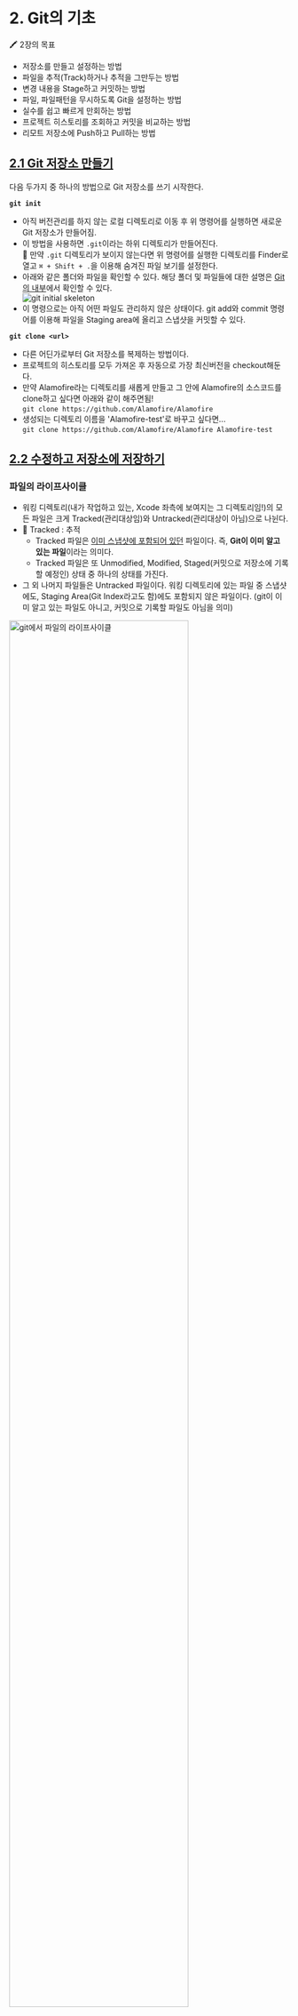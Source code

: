 # 2. Git의 기초

🖍 2장의 목표

- 저장소를 만들고 설정하는 방법
- 파일을 추적(Track)하거나 추적을 그만두는 방법
- 변경 내용을 Stage하고 커밋하는 방법
- 파일, 파일패턴을 무시하도록 Git을 설정하는 방법
- 실수를 쉽고 빠르게 만회하는 방법
- 프로젝트 히스토리를 조회하고 커밋을 비교하는 방법
- 리모트 저장소에 Push하고 Pull하는 방법


## [2.1 Git 저장소 만들기](https://git-scm.com/book/ko/v2/%EC%8B%9C%EC%9E%91%ED%95%98%EA%B8%B0-%EB%B2%84%EC%A0%84-%EA%B4%80%EB%A6%AC%EB%9E%80%3F)

다음 두가지 중 하나의 방법으로 Git 저장소를 쓰기 시작한다.

**`git init`** 
- 아직 버전관리를 하지 않는 로컬 디렉토리로 이동 후 위 명령어를 실행하면 새로운 Git 저장소가 만들어짐.
- 이 방법을 사용하면 `.git`이라는 하위 디렉토리가 만들어진다.   
🤭 만약 `.git` 디렉토리가 보이지 않는다면 위 명령어를 실행한 디렉토리를 Finder로 열고 `⌘ + Shift + .`을 이용해 숨겨진 파일 보기를 설정한다.
- 아래와 같은 폴더와 파일을 확인할 수 있다. 해당 폴더 및 파일들에 대한 설명은 [Git의 내부](https://git-scm.com/book/ko/v2/Git%EC%9D%98-%EB%82%B4%EB%B6%80-Plumbing-%EB%AA%85%EB%A0%B9%EA%B3%BC-Porcelain-%EB%AA%85%EB%A0%B9#ch10-git-internals)에서 확인할 수 있다.   
![git initial skeleton](./images/2-basic-skeleton.png)
- 이 명령으로는 아직 어떤 파일도 관리하지 않은 상태이다. git add와 commit 명령어를 이용해 파일을 Staging area에 올리고 스냅샷을 커밋할 수 있다.

**`git clone <url>`**
- 다른 어딘가로부터 Git 저장소를 복제하는 방법이다.
- 프로젝트의 히스토리를 모두 가져온 후 자동으로 가장 최신버전을 checkout해둔다.
- 만약 Alamofire라는 디렉토리를 새롭게 만들고 그 안에 Alamofire의 소스코드를 clone하고 싶다면 아래와 같이 해주면됨!   
`git clone https://github.com/Alamofire/Alamofire`
- 생성되는 디렉토리 이름을 'Alamofire-test'로 바꾸고 싶다면...   
`git clone https://github.com/Alamofire/Alamofire Alamofire-test`





## [2.2 수정하고 저장소에 저장하기](https://git-scm.com/book/ko/v2/Git%EC%9D%98-%EA%B8%B0%EC%B4%88-%EC%88%98%EC%A0%95%ED%95%98%EA%B3%A0-%EC%A0%80%EC%9E%A5%EC%86%8C%EC%97%90-%EC%A0%80%EC%9E%A5%ED%95%98%EA%B8%B0)
### 파일의 라이프사이클
- 워킹 디렉토리(내가 작업하고 있는, Xcode 좌측에 보여지는 그 디렉토리임!)의 모든 파일은 크게 Tracked(관리대상임)와 Untracked(관리대상이 아님)으로 나뉜다.
- 📒  Tracked : 추적   
    - Tracked 파일은 <u>이미 스냅샷에 포함되어 있던</u> 파일이다. 즉, **Git이 이미 알고 있는 파일**이라는 의미다.
    - Tracked 파일은 또 Unmodified, Modified, Staged(커밋으로 저장소에 기록할 예정인) 상태 중 하나의 상태를 가진다.
- 그 외 나머지 파일들은 Untracked 파일이다. 워킹 디렉토리에 있는 파일 중 스냅샷에도, Staging Area(Git Index라고도 함)에도 포함되지 않은 파일이다. (git이 이미 알고 있는 파일도 아니고, 커밋으로 기록할 파일도 아님을 의미)
<img src="https://git-scm.com/book/en/v2/images/lifecycle.png" width="80%" alt="git에서 파일의 라이프사이클">

### 파일의 상태 확인하기
- 파일의 상태를 확인하기 위해서 `git status` 명령어를 사용한다. 아래 그림과 같은 내용을 확인할 수 있다.   
여기서 "Changes to be committed"가 Staged 상태에 있는 것이고, Untracked에 있는 "README.md"는 방금 추가한 파일임.   
<img src="./images/2-basic-status.png" width="70%" alt="git status를 통해 확인한 파일의 상태">
- 파일 상태를 짤막하게 확인할 수도 있는데 이때는 -s 혹은 --short를 함께 붙여준다. `git status -s` 혹은 `git status --short`   
<img src="./images/2-basic-status-short.png" alt="git status를 짤막하게 확인하기">   
-`??`는 아직 추적하지 않는 파일 앞에 붙는다.   
-`A`는 새롭게 추가해서 staged 상태로 추가된 파일 앞에 붙는다.   
-`M`은 커밋된 파일 중 수정된 파일 앞에 붙는다. test.swift의 경우 수정 후 staged에 올라간 상태에서 다시 수정을 진행해서 두개가 붙은거임.

### 파일을 새로 추적하기
- Modified 상태의 파일을 Stage하기   
"test.swift"파일은 이미 git에 의해 추적되고 있는 파일이다. 해당 파일을 수정하고 `git status`를 통해 확인해보면 "Changes not staged for commit"에 파일이 나오는 것을 알 수 있다.   
*(직역하면, 변경사항이 commit을 위해 준비되지 않음! 정도임.)*
![tracked 상태인 파일을 수정하고 상태 확인하기](./images/2-basic-staged-modified.png)

- `git add`를 통해 수정한 파일을 Staged 상태로 만들 수 있다.   
`git add`는 파일을 새로 추적할 때, 수정한 파일을 Staged 상태로 만들때, Merge할 때 충돌난 상태의 파일을 Resolve 상태로 만들때도 사용한다.   
- `add`의 의미는 프로젝트에 파일을 추가한다기보다는 **다음 커밋에 파일을 추가한다**고 받아들이는게 좋다.

- `git add ./test.swift` 명령어를 통해 수정한 test.swift 파일을 staged 상태로 만들었다. 여기서 다시 한번 test.swift 파일을 수정하면 어떻게 될까?   
![staged이면서 unstaged 상태인 파일](./images/2-basic-staged-and-unstaged.png)
🤭 *Staged이면서 동시에 Unstaged하다 !*   
이 상태에서 commit을 하게 되면 현재 워킹 디렉토리에 수정된 최신 버전이 commit되는게 아니라 staged에 올라가있는 버전이 commit되게 된다.   
따라서 staged 이후 다시 수정됐다면 가장 최신 버전을 add해줘야 한다.


### 파일 무시하기
- 어떤 파일은 Git이 관리할 필요가 없다. 그런 파일을 무시하고 싶다면 `.gitignore`파일을 만들고 그 안에 무시할 파일의 패턴을 적으면 된다.
- 위 캡처 이미지들을 보면 `.DS_Store`가 Untracked 상태로 남아있는 걸 볼 수 있음. [이 파일은 Desktop Service Store의 약자로 macOS에서 아이콘 위치나 배경이미지 선택과 같은 폴더의 사용자 지정 속성을 저장하는 파일](https://iteastory.com/201)인데 이건 프로젝트와 직접적으로 연관 없기 때문에 굳이 git이 관리할 필요가 없다. 이런 파일들이 무시해도 되는 파일들임.
    ```Bash
    cd {git파일경로}
    vi .gitignore   # gitignore파일에 데이터 입력하고 새롭게 생성함.
    #---- 아래와 같이 입력 후 저장함.
    #.DS_Store
    git status      # 상태 확인해보면 더이상 DS_Store가 untracked에도 나오지 않는 것을 볼 수 있음.
    ```
- .gitignore 작성 규칙은 아래와 같다.
    - 아무것도 없는 라인, `#`으로 시작하는 라인은 무시한다.
    - 표준 Glob 패턴을 사용한다. 이는 프로젝트 전체에 적용된다.
    - 슬래시(`/`)로 **시작**하면 하위 디렉토리에 적용되지 않는다.
    - 디렉토리는 슬래시(`/`)를 끝에 사용하는 것으로 표현한다.
    - 느낌표(`!`)로 시작하는 패턴의 파일은 **무시하지 않는다.**

아래 내용은 다시 읽어봐야함~~   
*Resolve 상태?*    
*표준 Glob패턴? .gitignore작성 규칙 테스트해보기*   
*Glob 패턴은 정규표현식을 단순하게 만든 것으로 생각하면 되고 보통 쉘에서 많이 사용한다. 애스터리스크(*)는 문자가 하나도 없거나 하나 이상을 의미하고, [abc] 는 중괄호 안에 있는 문자 중 하나를 의미한다(그러니까 이 경우에는 a, b, c). 물음표(?)는 문자 하나를 말하고, [0-9] 처럼 중괄호 안의 캐릭터 사이에 하이픈(-)을 사용하면 그 캐릭터 사이에 있는 문자 하나를 말한다. 애스터리스크 2개를 사용하여 디렉토리 안의 디렉토리 까지 지정할 수 있다. a/**/z 패턴은 a/z, a/b/z, a/b/c/z 디렉토리에 사용할 수 있다.*

### Staged와 Unstaged 상태의 변경 내용을 보기
- 파일의 어떤 라인이 추가됐고 삭제됐는지를 보고 싶다면 `git diff`명령을 사용한다.
![git diff 결과](./images/2-basic-git-diff.png)
- **워킹 디렉토리에 있는 것(Unstaged 상태)과 Staging Area(Git Index)에 있는 것을 비교**한다. 그래서 수정하고 아직 stage하지 않은 것을 보여준다.
- 만약 Staging Area(Git Index)에 올린 파일의 변경 부분을 보고 싶다면 `git diff --staged` 혹은 `git diff --cached`옵션을 사용한다. **저장소에 커밋한 것과 Staging Area에 있는 것을 비교**한다.
![git diff --staged 결과](./images/2-basic-git-diff-staged.png)
*첫번째 이미지와 비교했을 때 index 및 수정된 내용이 다른 걸 볼 수 있다.*
- `git diff`명령은 수정 내용 전체를 보여주는게 아니라 Unstaged 상태인 것들만 보여준다!
- `git difftool --tool-help` 명령을 통해 diff 비교에 도움을 주는 툴을 볼 수 있다.

### 변경사항 커밋하기
- `git commit`을 통해 Staged 상태에 있는 파일들을 커밋한다. (단, Unstaged 상태의 파일은 커밋되지 않음)
- Staging area(Git Index)를 거치지 않고 다이렉트로 Tracked 상태의 파일을 커밋할 수 있는 방법으로는 `git commit -a`를 사용하는 것이다.(git이 자동으로 Staging area(Git Index)에 파일들을 넣어줌)    
🖐 필요하지 않은 파일도 commit될 수 있으므로 주의해서 사용해야 함.

### 파일 삭제하기
- **git에서 파일을 제거하려면** `git rm` 명령으로 <u>Tracked 상태의 파일을 삭제한 후(정확하게는 Staging Area(Git Index)에서 삭제하는 것) 커밋</u>해야 한다. 이 명령은 워킹 디렉토리에 있는 파일도 삭제하기 때문에 실제로 파일도 지워진다.
- git 명령을 사용하지 않고 단순히 워킹 디렉토리에서 파일을 삭제 후 `git status` 명령으로 상태를 확인하면 Git은 현재 "Changes not staged for commit" (즉, Unstaged 상태)라고 표시해준다.
    ```Bash
    vi test2.swift                # test2.swift 파일 생성
    git add .                     # 현재 디렉토리에서 발생한 변경사항을 staging에 올림
    git status        
    On branch master
    Changes to be committed:
    (use "git restore --staged <file>..." to unstage)
        modified:   test2.swift

    rm test2.swift                # test2.swift 파일 삭제
    git status
    On branch master
    Changes to be committed:        # 변경사항이 Staging area에 올라간 상태
    (use "git restore --staged <file>..." to unstage)
        modified:   test2.swift

    Changes not staged for commit:  # Tracked되고 있는 파일이지만, 변경사항이 staging area에 올라가지는 않음. 만약 Untracked되고 있는 파일이었다면 "Untracked files" 항목에 있어야 함.
    (use "git add/rm <file>..." to update what will be committed)
    (use "git restore <file>..." to discard changes in working directory)
        deleted:    test2.swift

    git rm test2.swift
    rm 'test2.swift'

    git status
    On branch master
    Changes to be committed:
    (use "git restore --staged <file>..." to unstage)
        deleted:    test2.swift

    ```
- 커밋하면 파일은 삭제되고 Git은 이 파일을 더는 추적하지 않는다.
- 이미 파일을 수정했거나 Staging Area에 추가했다면...

    - `git rm`만으로는 삭제할 수 없다. 삭제하려 할 경우 아래와 같은 오류가 발생한다.
        ```
        error: the following file has changes staged in the index:
        ```
    - `-f` 옵션을 주어 강제로 삭제해야 한다: `git rm -f test4.swift`

- Staging area에서만 지우고 워킹 디렉토리에는 파일을 그대로 남겨둘 수도 있다. 즉, 하드디스크에는 파일이 존재하지만 Git은 파일을 더이상 추적하지 않는 것이다.

    - `.gitignore`파일에 추가하는 것을 까먹었거나 대용량 로그 파일이나 컴파일된 파일 등 실제 프로젝트에서는 필요치 않은 파일들을 실수로 추가했을 때 쓴다.
        ```Bash
        vi test5.swift
        git add .
        git status
        On branch master
        Changes to be committed:
        (use "git restore --staged <file>..." to unstage)
            new file:   test5.swift
        
        git rm --cached test5.swift
        rm 'test5.swift'
        git status
        On branch master
        Untracked files: # cached 옵션을 통해 삭제한 파일이 Git 추적에서 제외됨.
        (use "git add <file>..." to include in what will be committed)
            test5.swift

        nothing added to commit but untracked files present (use "git add" to track)

        ls
        README.md	test5.swift # cached 옵션을 통해 삭제한 파일이 하드디스크에 그대로 남아있음.
        ```
- 여러개의 파일이나 디렉토리 삭제하기: `git rm log/\*.log` 혹은 `git rm \*~`

### 파일 이름 변경하기
- Git은 다른 VCS 시스템과는 달리 <u>파일 이름의 변경이나 파일의 이동을 명시적으로 관리하지 않는다.</u> 다시말해 파일 이름이 변경됐다는 별도의 정보를 저장하지 않는 것이다. Git은 똑똑해서 굳이 파일 이름이 변경되었단느 것을 추적하지 않아도 아는 방법이 있다. 😲
- 파일 이름 변경을 Git은 어떻게 아는걸까?   
    ```Bash
    vi test66.swift
    git add .
    git commit -m "make new file"
    git mv test66.swift test666.swift
    ls
    README.md	test5.swift	test666.swift

    git status
    On branch master
    Changes to be committed:
    (use "git restore --staged <file>..." to unstage)
        renamed:    test66.swift -> test666.swift  # renamed라고 표시됨!
    ```
    사실 mv는 일종의 단축 명령어이다. mv를 풀어쓰면 아래와 같다.
    ```Bash
    mv test66.swift test666.swift
    git rm test66.swift
    git add test666.swift
    ```

## [2.3 커밋 히스토리 조회하기](https://git-scm.com/book/ko/v2/Git%EC%9D%98-%EA%B8%B0%EC%B4%88-%EC%BB%A4%EB%B0%8B-%ED%9E%88%EC%8A%A4%ED%86%A0%EB%A6%AC-%EC%A1%B0%ED%9A%8C%ED%95%98%EA%B8%B0)
- 저장소 히스토리는 `git log`를 이용하면 된다. 시간순으로(가장 최신순으로) 커밋 히스토리가 나온다.
    <img src="./images/2-basic-git-log.png" width="70%">   
    각 커밋의 SHA-1 체크섬, 저자이름 및 이메일, 커밋한 날짜와 메세지를 볼 수 있다.

- 여러 유용한 옵션들

    - `git log -p` 혹은 `git log --patch`   
    각 커밋의 diff 결과를 보여준다.    
    - `git log -<n>`   
    최신 n개의 결과만 보여준다.
    - `git log --stat`   
    <img src="./images/2-basic-git-log-stat.png" width="70%">      
    어떤 파일이 얼마나 많이 변경됐는지, 얼마나 많은 라인이 추가/삭제됐는지 보여준다.   
    - `git log --pretty=oneline`   
    <img src="./images/2-basic-git-log-pretty.png" width="70%">      
    pretty의 값으로 oneline 대신 다른걸 사용할 수 있으며, [여기](https://git-scm.com/book/ko/v2/Git%EC%9D%98-%EA%B8%B0%EC%B4%88-%EC%BB%A4%EB%B0%8B-%ED%9E%88%EC%8A%A4%ED%86%A0%EB%A6%AC-%EC%A1%B0%ED%9A%8C%ED%95%98%EA%B8%B0#pretty_format)에서 포맷들을 볼 수 있다.
    - `git log --pretty=format:"%h %s" --graph`
    <img src="./images/2-basic-git-log-graph.png" width="70%">      
    오😲
    - `--since`, `--until` 같은 시간을 기준으로 조회하는 옵셔도 있다.
    - `--author`옵션으로 저자를 지정하여 검색할 수도 있고 `--grep`옵션으로 커밋 메시지에서 키워드를 검색할 수도 있다. 
    - `-S`를 이용하면 코드에서 추가/제거된 내용 중 특정 텍스트가 포함되어 있는지를 검색할 수 있다.

    ```Bash
    # 해석해보자!
    git log --pretty="%h - %s" --author=gitster --since="2008-10-01" \
   --before="2008-11-01" --no-merges -- t/
   ```

- 저자(Author)와 커미터(Committer)는 서로 다른 것이므로 구분해야한다.

## [2.4 되돌리기](https://git-scm.com/book/ko/v2/Git%EC%9D%98-%EA%B8%B0%EC%B4%88-%EB%90%98%EB%8F%8C%EB%A6%AC%EA%B8%B0)
📍 한번 되돌리면 복구할 수 없다. 주의해야 함!

### `--amend` 옵션
- 완료한 커밋을 수정해야 할 경우가 있다. 아래와 같은 예시가 이에 해당된다.
    - 너무 일찍 커밋함
    - 어떤 파일을 빼먹음
    - 커밋 메세지 잘못 적음
    - 코드 리뷰를 받고 작고 사소한 수정사항이 생김  
    😲 바로 어제 내가 경험한 케이스였다! 어제는 [Git - 이미 올린 Pull request 수정하기](https://kimtaehyun98.tistory.com/119)를 참고함.
- 다시 수정하고 싶다면 파일 수정 작업을 진행하고, 해당 파일을 Staging Area에 추가한다. 그리고 `git commit --amend` 옵션을 이용해 **커밋을 다시 작성**할 수 있다. (amend는 고치다, 수정하다의 뜻을 가지고 있음.)
- 해당 명령어를 이용하면 편집기가 실행되며, 이전 커밋 메세지가 자동으로 포함된다. 메세지를 수정하지 않고 그대로 커밋해도 기존의 커밋을 덮어쓴다.
- 이렇게 `--amend` 옵션으로 커밋을 고치는 작업은 <u>추가로 작업한 일이 작다 하더라도 이전의 커밋을 완전히 새로 고쳐서 새 커밋으로 변경하는 것</u>을 의미한다. 이전의 커밋은 일어나지 않은 일이 되는 것이고 당연히 히스토리에도 남지 않는다. 
- 따라서 협업할 때는 매우 주의해서 사용해야 한다. 충돌날 가능성이 있기 때문에 이미 develop 브랜치에 반영된 상태라면 새롭게 PR을 등록하는게 맞으나, 아직 develop 브랜치에 머지되지 않은 상태이기 때문에, 그리고 내가 작업한 브랜치를 다른 개발자가 pull 한 이후 사용하는 것이 아니었기 때문에 해당 옵션을 사용했다.
- `--amend` 옵션으로 커밋을 고치는 작업의 장점: 마지막 커밋 작업에서 아주 작고 사소한 것이 변경되야 할 경우 새로운 커밋으로 분리하지 않고, 하나의 커밋에서 처리할 수 있다. 즉, "앗차, 빠진 파일 넣었음", "이전 커밋에서 오타 살짝 고침" 등의 커밋을 만들지 않겠다는 의미임!!


### 파일 상태를 Unstage로 변경하기
- staging area와 워킹 디렉토리 사이를 넘나들어보자!
- 폴더 F에 A와 B 파일이 있음. 각각 따로따로 커밋을 하려고 했는데 `git add .` 명령어로 전체 파일을 Staging area에 넣어버렸다!😢 어떻게 해야할까?
- `git status` 명령어를 실행하면 (use "git reset HEAD <file>..." to unstage)라는 메세지를 볼 수 있다. 이걸 이용하면 됨!
- `git reset HEAD <파일>` 명령어를 사용하면 해당 파일을 unstaged 상태로 되돌릴 수 있다.
- **`git reset` 명령어는 매우 위험하다.** `--hard` 옵션을 이용하면 더 위험하다. 하지만 위에서처럼 옵션 없이 사용하면 워킹 디렉토리의 파일은 건드리지 않는다.
- `git status` 명령어를 실행하면 (use "git restore --staged <file>..." to unstage) 라는 메세지도 볼 수 있다. (지금은 reset 말고 restore가 보임) 이 역시 staging area에 있는 파일을 unstaged 상태로 변경하는 명령어다.

### Modified 파일 되돌리기
- 특정 파일을 수정하고 나서 다시 되돌릴 수 있는 방법은 무엇일까? 즉, 최근 커밋된 버전 혹은 처음 clone 했을 때와 동일한 파일로 되돌리는 방법은 무엇일까? 
- `git status` 명령어를 실행하면 방법을 알 수 있다.   
(use "git checkout -- <file>..." to discard changes in working directory)  
- staging area에 올라가있지 않은 상태여야지만 수정사항을 되돌릴 수 있다.




## [2.5 리모트 저장소](https://git-scm.com/book/ko/v2/Git%EC%9D%98-%EA%B8%B0%EC%B4%88-%EB%A6%AC%EB%AA%A8%ED%8A%B8-%EC%A0%80%EC%9E%A5%EC%86%8C)
- 리모트 저장소: 인터넷이나 네트워크 어딘가에 있는 저장소.
### 리모트 저장소 확인하기 
`git remote`
- 현재 프로젝트에 등록된 리모트 저장소를 확인할 수 있다. 
- 리모트 저장소의 단축 이름을 보여주며, 저장소를 clone하는 경우 `origin`이라는 리모트 저장소가 자동으로 등록된다.
- `git remote -v`를 이용해 리모트 저장소의 단축 이름과 URL을 함께 볼 수 있다.

### 리모트 저장소 추가하기
`git remote add <단축이름> <url>`

### 리모트 저장소를 Pull하거나 Fetch하기
`git fetch <단축이름>`   
- 로컬에는 없지만 리모트 저장소에는 있는 데이터를 모두 가져온다. 리모트 저장소의 모든 브랜치를 로컬에서 접근할 수 있어 언제든지 Merge하거나 내용을 살펴볼 수 있다.
- 저장소에 있는 데이터를 모두 로컬로 가져오지만 **자동으로 merge 하지는 않는다.** 수동 merge가 필요함.

`git pull`   

- 리모트 저장소의 모든 데이터를 가져와서 자동으로 로컬 브랜치와 merge한다.

### 리모트 저장소에 Push 하기
`git push <리모트 저장소 이름> <브랜치 이름>`
- 내가 작업한 것들을 Upstream 저장소에 Push 할 수 있다.
- clone한 리모트 저장소에 대한 쓰기권한을 내가 가지고 있고, clone하고 난 이후 아무도 Upstream 저장소에 push하지 않았을때만 사용할 수 있다. 즉, clone한 사람이 여러 명 있을 때, 다른 사람이 Push하려고 하면 Push할 수 없다. 먼저 다른 사람이 작업한 것을 가져와서 Merge한 이후 Push가 가능함.

### 리모트 저장소 살펴보기
`git remote show <리모트 저장소 이름>` -> 보통 리모트 저장소 이름에 `origin`이 들어감.
- 리모트 저장소의 URL과 추적하는 브랜치를 출력한다.
- 이런 것들을 알 수 있다고 한다.
    - 브랜치 명을 생략하고 `git push` 명령을 실행할 때 어떤 브랜치가 어떤 브랜치로 Push 되는지.
    - 아직 로컬로 가져오지 않은 리모트 저장소의 브랜치는 어떤 것들이 있는지
    - 서버에서는 삭제됐지만 아직 가지고 있는 브랜치는 어떤 것인지
    - `git pull` 명령을 실행했을 때 자동으로 Merge할 브랜치는 어떤 것이 있는지

### 리모트 저장소 이름을 바꾸거나 리모트 저장소를 삭제하기
`git remote rename <기존이름> <수정이름>`
- 로컬에서 관리하던 리모트 저장소의 브랜치 이름도 함께 수정됨.

`git remote remove <저장소이름>`

## [2.6 태그](https://git-scm.com/book/ko/v2/Git%EC%9D%98-%EA%B8%B0%EC%B4%88-%ED%83%9C%EA%B7%B8)
- 다른 VCS처럼 git도 태그를 지원하며 보통 릴리즈할 때 자주 사용한다.(v1.0 등등)
- 이미 만들어진 태그 조회하기: `git tag`   
알파벳 순서대로 태그를 보여준다.   

- 검색 패턴을 이용해 태그 검색이 가능하다: `git tag -l "v1.8.5*"`   
v1.8.5로 시작하는 태그 목록 전체 가져올 수 있음. 와일드카드(*)를 이용하여 태그 리스트 조회 시 반드시 `-l` 혹은 `--list`를 붙여줘야 한다.

### 태그 붙이기
- git의 태그는 `Lightweight`와 `Annotated` 태그 두종류로 나뉜다.
- `Lightweight` 태그는 단순히 특정 커밋에 대한 포인터일 뿐이다.
- `Annotated`('주석이 달린'이라는 뜻) 태그는 git에 태그를 만든 사람의 이름, 이메일과 태그를 만든 날짜, 태그 메시지도 저장한다. GPG(GNU Privarcy Guard?)로 서명할 수도 있다.

### 태그 붙이기: Annotated
- `Annotated` 태그 만들기: `git tag -a <태그명> -m "<메세지>"`   
`-a` 옵션을 통해 `Annotated` 태그를 만들 수 있다.   
`-m` 옵션을 통해 tag 저장하면서 메세지도 저장할 수 있다. -m 옵션을 추가하지 않을 경우 git tag 명령어를 실행했을 때 편집기가 실행된다.
- `git show <태그명>` 명령어를 통해 태그 정보와 커밋 정보를 모두 확인할 수 있다. 커밋정보를 보여주기 전에 누가 이 태그를 만들었고 언제 만들었는지, 메일주소는 어떻게 되는지, 태그 메세지는 무엇인지 등을 보여준다.
    ```Swift
    git show v1.4
    tag v1.4
    Tagger: HaejungAhn <메일주소>
    Date:   Wed May 18 21:28:56 2022 +0900

    my version 1.4

    commit 0310f7575442106a89ec74233962c480136d56c4 (HEAD -> master, tag: v1.4)
    (이하생략)
    ```

### 태그 붙이기: Lightweight
- 다른 정보는 저장하지 않는다. 그저 파일에 커밋 체크섬을 저장하는 것 뿐이다.
- `git tag <태그명>`

### 나중에 태그하기
- 예전 커밋에 대해서도 태그할 수 있다.
- `git tag -a <태그명> <짧은 체크섬>`

### 태그 공유하기
- **git push 명령어는 로컬에서 붙인 태그를 자동으로 리모트에 전송해주지 않는다.**
- 따라서 별도로 push해주어야 한다: `git push origin <태그명>`
- 한번에 여러개의 태그를 push하고 싶다면: `git push origin --tags`

### 태그 체크아웃하기
- 예를 들어 태그가 특정 버전을 가리키고 있고, 특정 버전의 파일을 체크아웃 해서 확인하고 싶다면 `git checkout <태그명>` 명령어를 실행한다.
- 단 태그를 체크아웃하면(브랜치를 체크아웃 하는 것이 아니라면?) "detached HEAD(떨어져 나온 HEAD)" 상태가 되며 일부 Git 관련 작업이 브랜치에서 작업하는 것과 다르게 동작할 수 있다.
    ```Swift
    A	test666.swift
    Note: switching to 'v1.4.1'.

    You are in 'detached HEAD' state. You can look around, make experimental
    changes and commit them, and you can discard any commits you make in this
    state without impacting any branches by switching back to a branch.

    If you want to create a new branch to retain commits you create, you may
    do so (now or later) by using -c with the switch command. Example:

    git switch -c <new-branch-name>

    Or undo this operation with:

    git switch -

    Turn off this advice by setting config variable advice.detachedHead to false

    HEAD is now at 25bdf5f add new file
    ```
- "detached HEAD" 상태에서는 작업을 하고 커밋을 만들면, 태그는 그대로 있으나 새로운 커밋이 하나 쌓인 상태가 된다. 그리고 새 커밋에 도달할 수 있는 방법이 따로 없게 된다. 물론 커밋의 해시 값을 정확히 기억하고 있으면 가능하긴 하다.

- detached HEAD 상태에서 수정 후 커밋 진행(이때 커밋 체크섬이 abcdefg라고 가정) -> 다른 브랜치로 이동 -> 다시 태그가 존재하는 브랜치로 이동 -> git log를 통해 커밋내용 확인해보면 abcdefg 체크섬을 가진 commit 내용이 없음.

- 따라서 특정 태그의 상태에서 새로 작성한 커밋이 버그 픽스와 같이 의미있도록 만들려면 반드시 브랜치를 만들어서 작업하는 것이 좋다.


## [2.7 Git Alias](https://git-scm.com/book/ko/v2/Git%EC%9D%98-%EA%B8%B0%EC%B4%88-Git-Alias)
- 명령어를 축약해서 사용할 수 있도록 alias를 지정하는 것. git의 명령어를 모두 치는게 귀찮다면 `git config`를 이용해 각 명령의 alias를 만들 수 있다.
    ```Bash
    git config --global alias.co checkout
    git config --global alias.br branch
    git config --global alias.ci commit
    git config --global alias.st status
    ```
    이제 `git commit` 대신 `git ci`를 사용해 커밋을 진행할 수 있다.

---

## 👀 더 알아보아요
- `git remote -v`를 하면 fetch, push가 나오는데 이 차이가 뭘까?
```
origin	https://github.com/kwontaewan/iOS-Clean-Architecture-MVVM-RxSwift.git (fetch)
origin	https://github.com/kwontaewan/iOS-Clean-Architecture-MVVM-RxSwift.git (push)
```
- tracked란 무엇일까?
- Upstream의 개념은 무엇일까?